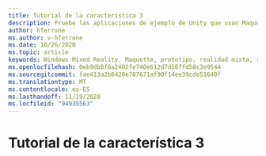 ```yaml
---
title: Tutorial de la característica 3
description: Pruebe las aplicaciones de ejemplo de Unity que usan Maquette.
author: hferrone
ms.author: v-hferrone
ms.date: 10/26/2020
ms.topic: article
keywords: Windows Mixed Reality, Maquette, prototipo, realidad mixta, realidad virtual, VR, MR, comentarios, centro de comentarios, errores
ms.openlocfilehash: 0eb9db8f6a2402fe740e612d7d56ffd58c3e9544
ms.sourcegitcommit: fae413a2b0420e787671af90f14ee39cde51640f
ms.translationtype: MT
ms.contentlocale: es-ES
ms.lasthandoff: 11/19/2020
ms.locfileid: "94935563"
---
```

# <a name="feature-3-tutorial"></a>Tutorial de la característica 3

<!-- TODO(Harrison/Stefan): Need cool header image from tutorial -->

<!-- TODO(Stefan): Create tutorial content and screenshots -->
